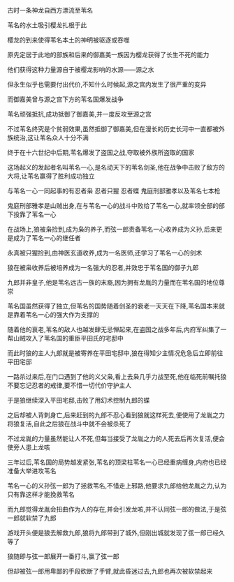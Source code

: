 古时一条神龙自西方漂流至苇名

苇名的水土吸引樱龙扎根于此

樱龙的到来使得苇名本土的神明被驱逐或吞噬

原先定居于此地的部族和后来的御嘉美一族因为樱龙获得了长生不死的能力

他们获得这种力量源自于被樱龙影响的水源——源之水

但永生似乎也需要付出代价,不知什么时候起,源之宫内发生了很严重的变异

而御嘉美曾与源之宫下方的苇名国爆发战争

苇名顽强抵抗,成功抵御了御嘉美,并一度反攻至源之宫

不过苇名终究是个贫弱效果,虽然抵御了御嘉美,但在漫长的历史长河中一直都被外族统治,这让苇名众人十分不满

终于在十六世纪中后期,苇名爆发了盗国之战,夺取被外族所盗取的国家

这场起义的发起者名叫苇名一心,是名动天下的苇名剑圣,他在战争中击败了敌方的大将,让苇名赢得了胜利成功独立

与苇名一心一同起事的有忍者枭 忍者只猩 忍者蝶 鬼庭刑部雅孝以及苇名七本枪

鬼庭刑部雅孝是山贼出身,在与苇名一心的战斗中败给了苇名一心,就率领全部的部下投靠了苇名一心

在战场上,狼被枭捡到,成为枭的养子,而弦一郎责备苇名一心收养成为义孙,后来更是成为了苇名一心的继任者

永真被只猩捡到,由神医玄道收养,成为一名医师,还学习了苇名一心的剑术

狼在被枭收养后被培养成为一名强大的忍者,并效忠于苇名国的御子九郎

九郎并非皇子,他是苇名远古一族的末裔,因为拥有龙胤的力量而在苇名国的地位尊崇

苇名国虽然获得了独立,但苇名的国势随着剑圣的衰老一天天在下降,苇名国本来就是靠着苇名一心的强大作为支撑的

随着他的衰老,苇名的敌人也越发肆无忌惮起来,在盗国之战多年后,内府军纠集了一帮山贼攻入了苇名国的重臣平田氏的宅邸中

而此时狼的主人九郎就是被寄养在平田宅邸中,狼在得知少主情况危急后立即前往平田宅邸

一路杀过来后,在门口遇到了他的义父枭,看上去枭几乎力战至死,他在临死前嘱托狼不要忘记忍者的戒律,要不惜一切代价守护主人

于是狼继续深入平田宅邸,击败了用幻术控制九郎的蝶

之后却被人背刺身亡,后来赶到的九郎不忍心看到狼就这样死去,便使用了龙胤之力将狼复活,自此之后狼在战斗中就不会被杀死了

不过龙胤的力量虽然能让人不死,但每当接受了龙胤之力的人死去后再次复活,便会使旁人患上龙咳

三年过后,苇名国的局势越发紧张,苇名的顶梁柱苇名一心已经重病缠身,内府也已经准备大举进攻苇名

苇名一心的义孙弦一郎为了拯救苇名,不惜走上邪路,他要求九郎给他龙胤之力,认为只有靠这样才能挽救苇名

而九郎觉得龙胤会扭曲作为人的存在,并会引发龙咳,并不认同弦一郎的做法,于是弦一郎就软禁了九郎

游戏开头便是狼去解救九郎,狼将九郎带到了城外,但刚出城就发现了弦一郎已经久等了

狼随即与弦一郎展开一番打斗,赢了弦一郎

但却被弦一郎用卑鄙的手段砍断了手臂,就此昏迷过去,九郎也再次被软禁起来


